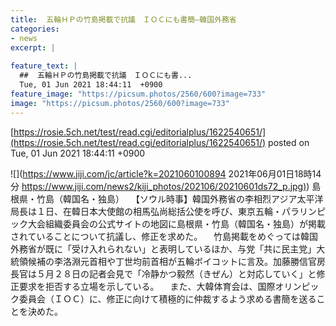 ```yaml
---
title:  五輪ＨＰの竹島掲載で抗議　ＩＯＣにも書簡—韓国外務省  
categories:
- news
excerpt: |
  
feature_text: |
  ##  五輪ＨＰの竹島掲載で抗議　ＩＯＣにも書...
  Tue, 01 Jun 2021 18:44:11  +0900
feature_image: "https://picsum.photos/2560/600?image=733"
image: "https://picsum.photos/2560/600?image=733"
---
```


[https://rosie.5ch.net/test/read.cgi/editorialplus/1622540651/](https://rosie.5ch.net/test/read.cgi/editorialplus/1622540651/)
posted on Tue, 01 Jun 2021 18:44:11  +0900

<!--more-->

![](https://www.jiji.com/jc/article?k=2021060100894 2021年06月01日18時14分 [https://www.jiji.com/news2/kiji_photos/202106/20210601ds72_p.jpg)](https://www.jiji.com/news2/kiji_photos/202106/20210601ds72_p.jpg)) 島根県・竹島（韓国名・独島） 　【ソウル時事】韓国外務省の李相烈アジア太平洋局長は１日、在韓日本大使館の相馬弘尚総括公使を呼び、東京五輪・パラリンピック大会組織委員会の公式サイトの地図に島根県・竹島（韓国名・独島）が掲載されていることについて抗議し、修正を求めた。 　竹島掲載をめぐっては韓国外務省が既に「受け入れられない」と表明しているほか、与党「共に民主党」大統領候補の李洛淵元首相や丁世均前首相が五輪ボイコットに言及。加藤勝信官房長官は５月２８日の記者会見で「冷静かつ毅然（きぜん）と対応していく」と修正要求を拒否する立場を示している。 　また、大韓体育会は、国際オリンピック委員会（ＩＯＣ）に、修正に向けて積極的に仲裁するよう求める書簡を送ることを決めた。
